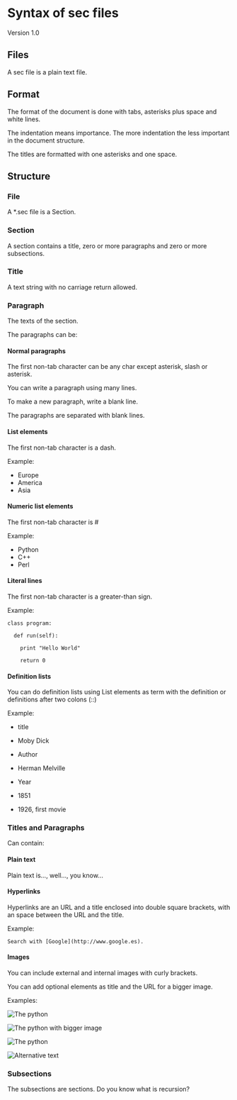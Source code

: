 # Syntax of sec files
Version 1.0

## Files
A sec file is a plain text file.


## Format
The format of the document is done with tabs, asterisks plus space and
white lines.

The indentation means importance. The more indentation the less 
important in the document structure.

The titles are formatted with one asterisks and one space.


## Structure
### File
A *.sec file is a Section.


### Section
A section contains a title, zero or more paragraphs and zero or 
more subsections.


### Title
A text string with no carriage return allowed.


### Paragraph
The texts of the section.

The paragraphs can be:

#### Normal paragraphs
The first non-tab character can be any char except 
asterisk, slash or asterisk.

You can write a paragraph using many lines. 

To make a new paragraph, write a blank line.

The paragraphs are separated with blank lines.


#### List elements
The first non-tab character is a dash.

Example:

*  Europe
*  America
*  Asia

#### Numeric list elements
The first non-tab character is #

Example:

*  Python
*  C++
*  Perl

#### Literal lines
The first non-tab character is a greater-than sign.

Example:

```
class program:
```

```
  def run(self):
```

```
    print "Hello World"
```

```
    return 0
```


#### Definition lists
You can do definition lists using List elements as term with the definition or definitions after two colons (::)

Example:

*  title

*  Moby Dick

*  Author

*  Herman Melville

*  Year

*  1851

*  1926, first movie



### Titles and Paragraphs 
Can contain:

#### Plain text
Plain text is..., well..., you know...


#### Hyperlinks
Hyperlinks are an URL and a title enclosed into double square
brackets, with an space between the URL and the title.

Example:

```
Search with [Google](http://www.google.es).
```


#### Images
You can include external and internal images with curly brackets.	

You can add optional elements as title and the URL for a bigger image.

Examples:

![The python](http://sectxtweb.appspot.com/images/python.jpg)

![The python with bigger image](/images/python.jpg)

![The python](/images/python.jpg)

![Alternative text](/images/python.jpg)



### Subsections
The subsections are sections. Do you know what is recursion?





